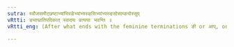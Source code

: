 ```yaml
---
sutra: स्वौजसमौट्छष्टाभ्यांभिस्ङेभ्यांभ्यस्ङसिभ्यांभ्यस्ङसोसाम्ङ्योस्सुप्
vRtti: ङ्याप्प्रातिपदिकात् स्वादयः प्रत्ययाः भवन्ति ॥
vRtti_eng: (After what ends with the feminine terminations ङी or आप्, or after a Nominal stem the following case affixes are employed for declension) :--

---
```

